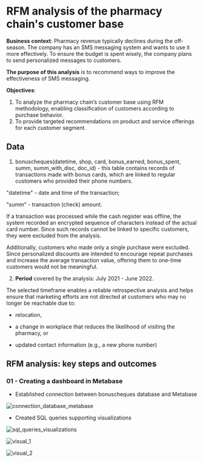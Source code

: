 # RFM analysis of the pharmacy chain's customer base

**Business context**: Pharmacy revenue typically declines during the off-season. The company has an SMS messaging system and wants to use it more effectively. To ensure the budget is spent wisely, the company plans to send personalized messages to customers.

**The purpose of this analysis** is to recommend ways to improve the effectiveness of SMS messaging.

**Objectives**:
1. To analyze the pharmacy chain’s customer base using RFM methodology, enabling classification of customers according to purchase behavior.
2. To provide targeted recommendations on product and service offerings for each customer segment.

## Data

1) bonuscheques(datetime, shop, card, bonus_earned, bonus_spent, summ, summ_with_disc, doc_id) - this table contains records of transactions made with bonus cards, which are linked to regular customers who provided their phone numbers.

"datetime" - date and time of the transaction;

"summ" - transaction (check) amount.

If a transaction was processed while the cash register was offline, the system recorded an encrypted sequence of characters instead of the actual card number. Since such records cannot be linked to specific customers, they were excluded from the analysis.

Additionally, customers who made only a single purchase were excluded. Since personalized discounts are intended to encourage repeat purchases and increase the average transaction value, offering them to one-time customers would not be meaningful.

2) **Period** covered by the analysis: July 2021 - June 2022.

The selected timeframe enables a reliable retrospective analysis and helps ensure that marketing efforts are not directed at customers who may no longer be reachable due to:

- relocation,

- a change in workplace that reduces the likelihood of visiting the pharmacy, or

- updated contact information (e.g., a new phone number)

## RFM analysis: key steps and outcomes

### 01 - Creating a dashboard in Metabase

- Established connection between bonuscheques database and Metabase

![connection_database_metabase](https://drive.google.com/uc?export=view&id=1XddRX27mNSdYHdWPAO1HPHVWfDyCLMJ_)

- Created SQL queries supporting visualizations

![sql_queries_visualizations](https://drive.google.com/uc?export=view&id=1LJYy9cx_6nov-dCp3dRjT1s3y4Iu22kl)

![visual_1](https://drive.google.com/uc?export=view&id=1lyC2_NvRWVHRooINpLM-_ISxBYY3DPyx)

![visual_2](https://drive.google.com/uc?export=view&id=1nBnhDSrmobLr8xvDJV-qPVAmJX4TeXQY)
